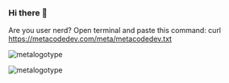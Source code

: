 ### Hi there 👋

Are you user nerd? Open terminal and paste this command: curl https://metacodedev.com/meta/metacodedev.txt

![metalogotype](https://user-images.githubusercontent.com/101935789/177047709-2ab6eda4-f0af-4a15-8cfa-23b6492324c1.png)

![metalogotype](https://user-images.githubusercontent.com/101935789/177047763-f595d2a6-4b0c-4066-bafe-d2a441a42cf1.png)

